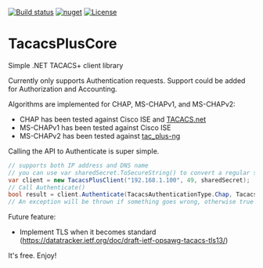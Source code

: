 [![Build status](https://img.shields.io/appveyor/build/petrsnd/TacacsPlusCore)](https://ci.appveyor.com/project/petrsnd/tacacspluscore)
[![nuget](https://img.shields.io/nuget/v/TacacsPlusCore)](https://www.nuget.org/packages/TacacsPlusCore)
[![License](https://img.shields.io/github/license/petrsnd/TacacsPlusCore)](https://github.com/petrnsd/TacacsPlusCore/blob/master/LICENSE)


# TacacsPlusCore
Simple .NET TACACS+ client library

Currently only supports Authentication requests.  Support could be added for Authorization and Accounting.

Algorithms are implemented for CHAP, MS-CHAPv1, and MS-CHAPv2:
- CHAP has been tested against Cisco ISE and [TACACS.net](https://tacacs.net/)
- MS-CHAPv1 has been tested against Cisco ISE
- MS-CHAPv2 has been tested against [tac_plus-ng](https://github.com/MarcJHuber/event-driven-servers)

Calling the API to Authenticate is super simple.

```C#
// supports both IP address and DNS name
// you can use var sharedSecret.ToSecureString() to convert a regular string to a SecureString
var client = new TacacsPlusClient("192.168.1.100", 49, sharedSecret);
// Call Authenticate()
bool result = client.Authenticate(TacacsAuthenticationType.Chap, TacacsAuthenticationService.None, "user", password);
// An exception will be thrown if something goes wrong, otherwise true == success and false == fail
```

Future feature:
- Implement TLS when it becomes standard (https://datatracker.ietf.org/doc/draft-ietf-opsawg-tacacs-tls13/)

It's free.  Enjoy!
